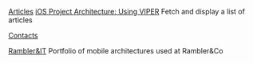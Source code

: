 
[Articles](https://github.com/pedrohperalta/Articles-iOS-VIPER)
[iOS Project Architecture: Using VIPER](https://cheesecakelabs.com/blog/ios-project-architecture-using-viper/)
Fetch and display a list of articles

[Contacts](https://github.com/sebastianwr/VIPER-Persons)

[Rambler&IT](https://github.com/rambler-digital-solutions/rambler-it-ios)
Portfolio of mobile architectures used at Rambler&Co
